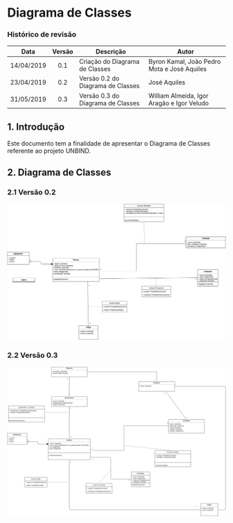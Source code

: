 # Diagrama de Classes
### Histórico de revisão
Data | Versão | Descrição | Autor |
--------- | :------: | ------------ | --------- |
14/04/2019 | 0.1 | Criação do Diagrama de Classes | Byron Kamal, João Pedro Mota e José Aquiles |
23/04/2019 | 0.2 | Versão 0.2 do Diagrama de Classes | José Aquiles
31/05/2019 | 0.3 | Versão 0.3 do Diagrama de Classes | William Almeida, Igor Aragão e Igor Veludo |

## 1. Introdução
Este documento tem a finalidade de apresentar o Diagrama de Classes referente ao projeto UNBIND.

## 2. Diagrama de Classes
### 2.1 Versão 0.2
![diagrama-classes](img/diagrama-classes_v0.2.png)

### 2.2 Versão 0.3
![diagrama-classes](img/diagrama-classes_v0.3.jpg)
